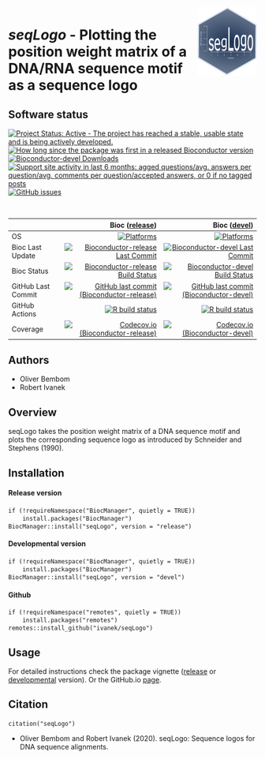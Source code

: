 <img src="vignettes/seqLogo-logo.png" align="right" alt="" width="120" />

# _seqLogo_ - Plotting the position weight matrix of a DNA/RNA sequence motif as a sequence logo

## Software status

<!-- badges: start -->
[![Project Status: Active - The project has reached a stable, usable state and is being actively developed.](http://www.repostatus.org/badges/latest/active.svg)](http://www.repostatus.org/#active)
[![How long since the package was first in a released Bioconductor version](https://bioconductor.org/shields/years-in-bioc/seqLogo.svg)](https://bioconductor.org/packages/seqLogo) 
[![Bioconductor-devel Downloads](https://bioconductor.org/shields/downloads/devel/seqLogo.svg)](https://bioconductor.org/packages/stats/bioc/seqLogo/)
[![Support site activity in last 6 months: agged questions/avg. answers per question/avg. comments per question/accepted answers, or 0 if no tagged posts](https://bioconductor.org/shields/posts/seqLogo.svg)](https://support.bioconductor.org/t/seqLogo/)
[![GitHub issues](https://img.shields.io/github/issues/ivanek/seqLogo)](https://github.com/ivanek/seqLogo/issues)
<!-- badges: end -->

&nbsp;

|                     | Bioc ([release](https://bioconductor.org/packages/release/bioc/html/seqLogo.html)) | Bioc ([devel](https://bioconductor.org/packages/devel/bioc/html/seqLogo.html)) |
|:--------------------|----------------------------------------------------------------------------:|--------------------------------------------------------------------------------:|
| OS                  | [![Platforms](https://bioconductor.org/shields/availability/release/seqLogo.svg)](https://bioconductor.org/checkResults/release/bioc-LATEST/seqLogo/) | [![Platforms](https://bioconductor.org/shields/availability/devel/seqLogo.svg)](https://bioconductor.org/checkResults/devel/bioc-LATEST/seqLogo/) |
| Bioc Last Update    | [![Bioconductor-release Last Commit](https://bioconductor.org/shields/lastcommit/release/bioc/seqLogo.svg)](https://bioconductor.org/checkResults/release/bioc-LATEST/seqLogo/) | [![Bioconductor-devel Last Commit](https://bioconductor.org/shields/lastcommit/devel/bioc/seqLogo.svg)](https://bioconductor.org/checkResults/devel/bioc-LATEST/seqLogo/) |
| Bioc Status         | [![Bioconductor-release Build Status](https://bioconductor.org/shields/build/release/bioc/seqLogo.svg)](https://bioconductor.org/checkResults/release/bioc-LATEST/seqLogo) | [![Bioconductor-devel Build Status](https://bioconductor.org/shields/build/devel/bioc/seqLogo.svg)](https://bioconductor.org/checkResults/devel/bioc-LATEST/seqLogo) |
| GitHub Last Commit  | [![GitHub last commit (Bioconductor-release)](https://img.shields.io/github/last-commit/ivanek/seqLogo/RELEASE_3_17)](https://github.com/ivanek/seqLogo/tree/RELEASE_3_17) | [![GitHub last commit (Bioconductor-devel)](https://img.shields.io/github/last-commit/ivanek/seqLogo/devel)](https://github.com/ivanek/seqLogo/tree/devel/) |
| GitHub Actions      | [![R build status](https://github.com/ivanek/seqLogo/workflows/R-CMD-check-bioc/badge.svg?branch=RELEASE_3_17)](https://github.com/ivanek/seqLogo/actions) | [![R build status](https://github.com/ivanek/seqLogo/workflows/R-CMD-check-bioc/badge.svg?branch=devel)](https://github.com/ivanek/seqLogo/actions) |
| Coverage            | [![Codecov.io (Bioconductor-release)](https://codecov.io/github/ivanek/seqLogo/coverage.svg?branch=RELEASE_3_17)](https://codecov.io/gh/ivanek/seqLogo/branch/RELEASE_3_17) | [![Codecov.io (Bioconductor-devel)](https://codecov.io/github/ivanek/seqLogo/coverage.svg?branch=devel)](https://codecov.io/github/ivanek/seqLogo) |

## Authors

- Oliver Bembom
- Robert Ivanek

## Overview

seqLogo takes the position weight matrix of a DNA sequence motif and plots 
the corresponding sequence logo as introduced by Schneider and Stephens (1990).

## Installation

#### Release version

```
if (!requireNamespace("BiocManager", quietly = TRUE))
    install.packages("BiocManager")
BiocManager::install("seqLogo", version = "release")
```

#### Developmental version

```
if (!requireNamespace("BiocManager", quietly = TRUE))
    install.packages("BiocManager")
BiocManager::install("seqLogo", version = "devel")
```

#### Github

```
if (!requireNamespace("remotes", quietly = TRUE))
    install.packages("remotes")
remotes::install_github("ivanek/seqLogo")
```

## Usage

For detailed instructions check the package vignette 
([release](https://bioconductor.org/packages/release/bioc/vignettes/seqLogo/inst/doc/seqLogo.pdf) 
or 
[developmental](https://bioconductor.org/packages/devel/bioc/vignettes/seqLogo/inst/doc/seqLogo.html) 
version). Or the GitHub.io [page](https://ivanek.github.io/seqLogo/).

## Citation 

```
citation("seqLogo")
```

- Oliver Bembom and Robert Ivanek (2020). seqLogo: Sequence logos for DNA sequence alignments.
